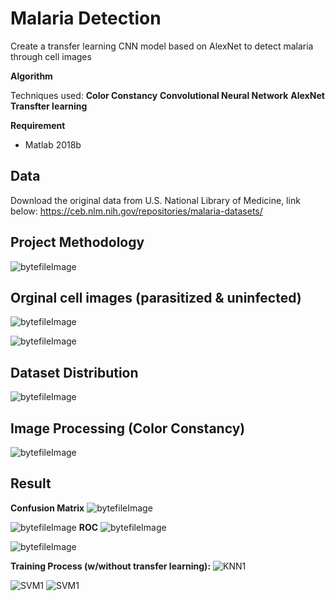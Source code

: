 # Malaria Detection
Create a transfer learning CNN model based on AlexNet to detect malaria through cell images

**Algorithm**    

Techniques used: **Color Constancy** **Convolutional Neural Network**  **AlexNet** **Transfter learning**

**Requirement** 

- Matlab 2018b

## Data

Download the original data from U.S. National Library of Medicine, link below:
https://ceb.nlm.nih.gov/repositories/malaria-datasets/

## Project Methodology

![bytefileImage](/image/byteFileImage.PNG)

## Orginal cell images (parasitized & uninfected)

![bytefileImage](/image/byteFileImage.PNG)

![bytefileImage](/image/byteFileImage.PNG)

## Dataset Distribution

![bytefileImage](/image/byteFileImage.PNG)

## Image Processing (Color Constancy)

![bytefileImage](/image/byteFileImage.PNG)

## Result
**Confusion Matrix**
![bytefileImage](/image/byteFileImage.PNG)

![bytefileImage](/image/byteFileImage.PNG)
**ROC**
![bytefileImage](/image/byteFileImage.PNG)

![bytefileImage](/image/byteFileImage.PNG)

**Training Process (w/without transfer learning):**
![KNN1](/image/KNN1.PNG) 

![SVM1](/image/SVM1.PNG) 
![SVM1](/image/SVM1.PNG) 